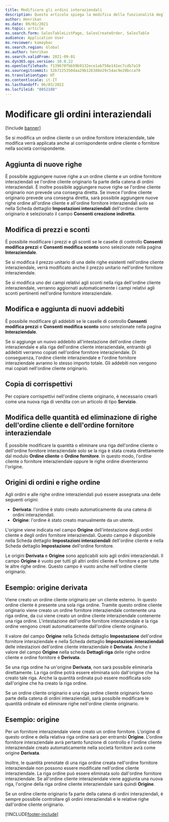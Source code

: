 ```yaml
---
title: Modificare gli ordini interaziendali
description: Questo articolo spiega la modifica della funzionalità degli ordini interaziendali
author: Henrikan
ms.date: 09/01/2021
ms.topic: article
ms.search.form: SalesTableListPage, SalesCreateOrder, SalesTable
audience: Application User
ms.reviewer: kamaybac
ms.search.region: Global
ms.author: henrikan
ms.search.validFrom: 2021-09-01
ms.dyn365.ops.version: 10.0.22
ms.openlocfilehash: f139678fbb59b9132ece1ab758e141ec7cdb7a19
ms.sourcegitcommit: 52b7225350daa29b1263d8e29c54ac9e20bcca70
ms.translationtype: HT
ms.contentlocale: it-IT
ms.lasthandoff: 06/03/2022
ms.locfileid: "8852188"
---
```

# <a name="change-intercompany-orders"></a>Modificare gli ordini interaziendali

[!include [banner](../../includes/banner.md)]

Se si modifica un ordine cliente o un ordine fornitore interaziendale, tale modifica verrà applicata anche al corrispondente ordine cliente o fornitore nella società corrispondente.

## <a name="adding-new-lines"></a>Aggiunta di nuove righe

È possibile aggiungere nuove righe a un ordine cliente e un ordine fornitore interaziendali se l'ordine cliente originario fa parte della catena di ordini interaziendali. È inoltre possibile aggiungere nuove righe se l'ordine cliente originario non prevede una consegna diretta. Se invece l'ordine cliente originario prevede una consegna diretta, sarà possibile aggiungere nuove righe ordine all'ordine cliente e all'ordine fornitore interaziendali solo se nella Scheda dettaglio **Impostazioni interaziendali** dell'ordine cliente originario è selezionato il campo **Consenti creazione indiretta**.

## <a name="changing-prices-and-discounts"></a>Modifica di prezzi e sconti

È possibile modificare i prezzi e gli sconti se le caselle di controllo **Consenti modifica prezzi** e **Consenti modifica sconto** sono selezionate nella pagina **Interaziendale**.

Se si modifica il prezzo unitario di una delle righe esistenti nell'ordine cliente interaziendale, verrà modificato anche il prezzo unitario nell'ordine fornitore interaziendale.

Se si modifica uno dei campi relativi agli sconti nella riga dell'ordine cliente interaziendale, verranno aggiornati automaticamente i campi relativi agli sconti pertinenti nell'ordine fornitore interaziendale.

## <a name="changing-and-adding-new-charges"></a>Modifica e aggiunta di nuovi addebiti

È possibile modificare gli addebiti se le caselle di controllo **Consenti modifica prezzi** e **Consenti modifica sconto** sono selezionate nella pagina **Interaziendale**.

Se si aggiunge un nuovo addebito all'intestazione dell'ordine cliente interaziendale e alla riga dell'ordine cliente interaziendale, entrambi gli addebiti verranno copiati nell'ordine fornitore interaziendale. Di conseguenza, l'ordine cliente interaziendale e l'ordine fornitore interaziendale avranno lo stesso importo totale. Gli addebiti non vengono mai copiati nell'ordine cliente originario.

## <a name="copying-a-fee"></a>Copia di corrispettivi

Per copiare corrispettivi nell'ordine cliente originario, è necessario crearli come una nuova riga di vendita con un articolo di tipo **Servizio**.

## <a name="changing-quantities-and-deleting-intercompany-purchases-and-sales-order-lines"></a>Modifica delle quantità ed eliminazione di righe dell'ordine cliente e dell'ordine fornitore interaziendale

È possibile modificare la quantità o eliminare una riga dell'ordine cliente o dell'ordine fornitore interaziendale solo se la riga è stata creata direttamente dal modulo **Ordine cliente** o **Ordine fornitore**. In questo modo, l'ordine cliente o fornitore interaziendale oppure le righe ordine diventeranno l'origine.

## <a name="origins-of-orders-and-order-lines"></a>Origini di ordini e righe ordine

Agli ordini e alle righe ordine interaziendali può essere assegnata una delle seguenti origini:

- **Derivata**: l'ordine è stato creato automaticamente da una catena di ordini interaziendali.
- **Origine**: l'ordine è stato creato manualmente da un utente.

L'origine viene indicata nel campo **Origine** dell'intestazione degli ordini cliente e degli ordini fornitore interaziendali. Questo campo è disponibile nella Scheda dettaglio **Impostazioni interaziendali** dell'ordine cliente e nella Scheda dettaglio **Impostazione** dell'ordine fornitore.

Le origini **Derivata** e **Origine** sono applicabili solo agli ordini interaziendali. Il campo **Origine** è vuoto per tutti gli altri ordini cliente e fornitore e per tutte le altre righe ordine. Questo campo è vuoto anche nell'ordine cliente originario.

## <a name="example-derived-origin"></a>Esempio: origine derivata

Viene creato un ordine cliente originario per un cliente esterno. In questo ordine cliente è presente una sola riga ordine. Tramite questo ordine cliente originario viene creato un ordine fornitore interaziendale contenente una riga ordine, da cui viene creato un ordine cliente interaziendale contenente una riga ordine. L'intestazione dell'ordine fornitore interaziendale e la riga ordine vengono creati automaticamente dall'ordine cliente originario.

Il valore del campo **Origine** nella Scheda dettaglio **Impostazione** dell'ordine fornitore interaziendale e nella Scheda dettaglio **Impostazioni interaziendali** delle intestazioni dell'ordine cliente interaziendale è **Derivata**. Anche il valore del campo **Origine** nella scheda **Dettagli riga** delle righe ordine cliente e ordine fornitore è **Derivata**.

Se una riga ordine ha un'origine **Derivata**, non sarà possibile eliminarla direttamente. La riga ordine potrà essere eliminata solo dall'origine che ha creato tale riga. Anche la quantità ordinata può essere modificata solo dall'origine che ha creato la riga ordine.

Se un ordine cliente originario e una riga ordine cliente originario fanno parte della catena di ordini interaziendali, sarà possibile modificare le quantità ordinate ed eliminare righe nell'ordine cliente originario.

## <a name="example-source-origin"></a>Esempio: origine

Per un fornitore interaziendale viene creato un ordine fornitore. L'origine di questo ordine e della relativa riga ordine sarà per entrambi **Origine**. L'ordine fornitore interaziendale avrà pertanto funzione di controllo e l'ordine cliente interaziendale creato automaticamente nella società fornitore avrà come origine **Derivata**.

Inoltre, le quantità prenotate di una riga ordine creata nell'ordine fornitore interaziendale non possono essere modificate nell'ordine cliente interaziendale. La riga ordine può essere eliminata solo dall'ordine fornitore interaziendale. Se all'ordine cliente interaziendale viene aggiunta una nuova riga, l'origine della riga ordine cliente interaziendale sarà quindi **Origine**.

Se un ordine cliente originario fa parte della catena di ordini interaziendali, è sempre possibile controllare gli ordini interaziendali e le relative righe dall'ordine cliente originario.

[!INCLUDE[footer-include](../../includes/footer-banner.md)]
